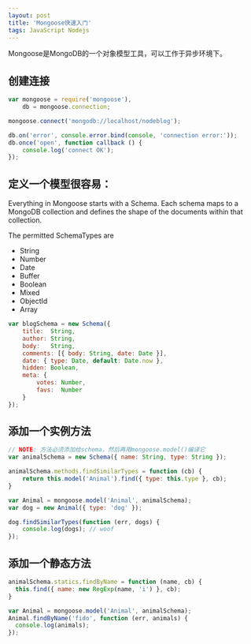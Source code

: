 ```yaml
---
layout: post
title: 'Mongoose快速入门'
tags: JavaScript Nodejs
---
```

Mongoose是MongoDB的一个对象模型工具，可以工作于异步环境下。

## 创建连接

```javascript
var mongoose = require('mongoose'),
	db = mongoose.connection;

mongoose.connect('mongodb://localhost/nodeblog');

db.on('error', console.error.bind(console, 'connection error:'));
db.once('open', function callback () {
	console.log('connect OK');
});

```

## 定义一个模型很容易：

Everything in Mongoose starts with a Schema. Each schema maps to a MongoDB collection and defines the shape of the documents within that collection.

The permitted SchemaTypes are

* String
* Number
* Date
* Buffer
* Boolean
* Mixed
* ObjectId
* Array

```javascript
var blogSchema = new Schema({
	title:  String,
	author: String,
	body:   String,
	comments: [{ body: String, date: Date }],
	date: { type: Date, default: Date.now },
	hidden: Boolean,
	meta: {
		votes: Number,
		favs:  Number
	}
});
```

## 添加一个实例方法

```javascript
// NOTE: 方法必须添加给schema，然后再用mongoose.model()编译它
var animalSchema = new Schema({ name: String, type: String });

animalSchema.methods.findSimilarTypes = function (cb) {
	return this.model('Animal').find({ type: this.type }, cb);
}

var Animal = mongoose.model('Animal', animalSchema);
var dog = new Animal({ type: 'dog' });

dog.findSimilarTypes(function (err, dogs) {
	console.log(dogs); // woof
});
```

## 添加一个静态方法
```javascript
animalSchema.statics.findByName = function (name, cb) {
  this.find({ name: new RegExp(name, 'i') }, cb);
}

var Animal = mongoose.model('Animal', animalSchema);
Animal.findByName('fido', function (err, animals) {
  console.log(animals);
});
```